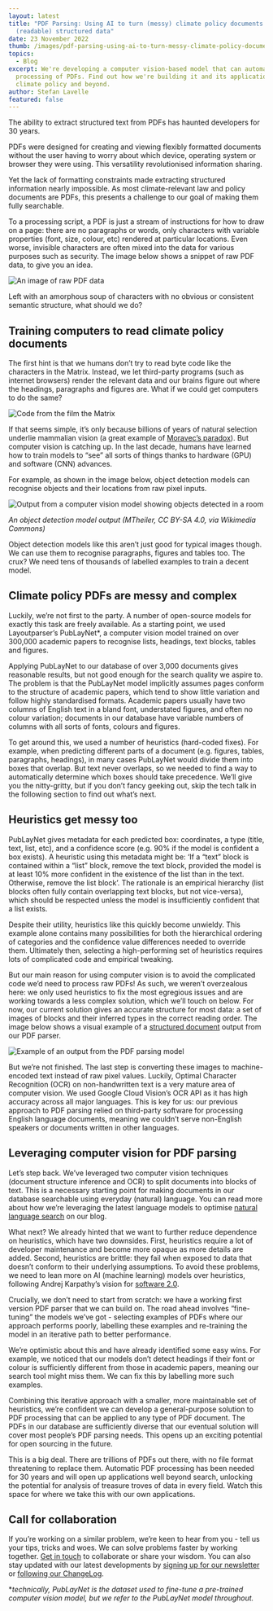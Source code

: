 ```yaml
---
layout: latest
title: "PDF Parsing: Using AI to turn (messy) climate policy documents into
  (readable) structured data"
date: 23 November 2022
thumb: /images/pdf-parsing-using-ai-to-turn-messy-climate-policy-documents-into-readable-structured-data/example-of-an-output-from-the-pdf-parsing-model.png
topics:
  - Blog
excerpt: We're developing a computer vision-based model that can automate the
  processing of PDFs. Find out how we're building it and its applications across
  climate policy and beyond.
author: Stefan Lavelle
featured: false
---
```

The ability to extract structured text from PDFs has haunted developers for 30 years. 

PDFs were designed for creating and viewing flexibly formatted documents without the user having to worry about which device, operating system or browser they were using. This versatility revolutionised information sharing.

Yet the lack of formatting constraints made extracting structured information nearly impossible. As most climate-relevant law and policy documents are PDFs, this presents a challenge to our goal of making them fully searchable.

To a processing script, a PDF is just a stream of instructions for how to draw on a page: there are no paragraphs or words, only characters with variable properties (font, size, colour, etc) rendered at particular locations. Even worse, invisible characters are often mixed into the data for various purposes such as security. The image below shows a snippet of raw PDF data, to give you an idea.

![An image of raw PDF data](/images/pdf-parsing-using-ai-to-turn-messy-climate-policy-documents-into-readable-structured-data/pdf-code.png "An image showing raw PDF data (credit: Stefan Lavelle/Climate Policy Radar).")

Left with an amorphous soup of characters with no obvious or consistent semantic structure, what should we do?

## Training computers to read climate policy documents

The first hint is that we humans don’t try to read byte code like the characters in the Matrix. Instead, we let third-party programs (such as internet browsers) render the relevant data and our brains figure out where the headings, paragraphs and figures are. What if we could get computers to do the same?

![Code from the film the Matrix](/images/pdf-parsing-using-ai-to-turn-messy-climate-policy-documents-into-readable-structured-data/image-from-rawpixel-id-5901986-original.jpg " Matrix code (rawpixel)")

If that seems simple, it’s only because billions of years of natural selection underlie mammalian vision (a great example of [Moravec’s paradox](<https://en.wikipedia.org/wiki/Moravec%27s_paradox#:~:text=Moravec's%20paradox%20is%20the%20observation,skills%20require%20enormous%20computational%20resources.)>)). But computer vision is catching up. In the last decade, humans have learned how to train models to “see” all sorts of things thanks to hardware (GPU) and software (CNN) advances.

For example, as shown in the image below, object detection models can recognise objects and their locations from raw pixel inputs.

![Output from a computer vision model showing objects detected in a room](/images/pdf-parsing-using-ai-to-turn-messy-climate-policy-documents-into-readable-structured-data/object-recognition.jpg "An object detection model output (MTheiler, CC BY-SA 4.0, via Wikimedia Commons)")

*An object detection model output (MTheiler, CC BY-SA 4.0, via Wikimedia Commons)*

Object detection models like this aren’t just good for typical images though. We can use them to recognise paragraphs, figures and tables too. The crux? We need tens of thousands of labelled examples to train a decent model.

## Climate policy PDFs are messy and complex

Luckily, we’re not first to the party. A number of open-source models for exactly this task are freely available. As a starting point, we used Layoutparser’s PubLayNet*, a computer vision model trained on over 300,000 academic papers to recognise lists, headings, text blocks, tables and figures.

Applying PubLayNet to our database of over 3,000 documents gives reasonable results, but not good enough for the search quality we aspire to. The problem is that the PubLayNet model implicitly assumes pages conform to the structure of academic papers, which tend to show little variation and follow highly standardised formats. Academic papers usually have two columns of English text in a bland font, understated figures, and often no colour variation; documents in our database have variable numbers of columns with all sorts of fonts, colours and figures.

To get around this, we used a number of heuristics (hard-coded fixes). For example, when predicting different parts of a document (e.g. figures, tables, paragraphs, headings), in many cases PubLayNet would divide them into boxes that overlap. But text never overlaps, so we needed to find a way to automatically determine which boxes should take precedence. We’ll give you the nitty-gritty, but if you don’t fancy geeking out, skip the tech talk in the following section to find out what’s next.

## Heuristics get messy too

PubLayNet gives metadata for each predicted box: coordinates, a type (title, text, list, etc), and a confidence score (e.g. 90% if the model is confident a box exists). A heuristic using this metadata might be: ‘If a “text” block is contained within a “list” block, remove the text block, provided the model is at least 10% more confident in the existence of the list than in the text. Otherwise, remove the list block’. The rationale is an empirical hierarchy (list blocks often fully contain overlapping text blocks, but not vice-versa), which should be respected unless the model is insufficiently confident that a list exists. 

Despite their utility, heuristics like this quickly become unwieldy. This example alone contains many possibilities for both the hierarchical ordering of categories and the confidence value differences needed to override them. Ultimately then, selecting a high-performing set of heuristics requires lots of complicated code and empirical tweaking.

But our main reason for using computer vision is to avoid the complicated code we’d need to process raw PDFs! As such, we weren’t overzealous here: we only used heuristics to fix the most egregious issues and are working towards a less complex solution, which we’ll touch on below. For now, our current solution gives an accurate structure for most data: a set of images of blocks and their inferred types in the correct reading order. The image below shows a visual example of a [structured document](https://cdn.climatepolicyradar.org/AFG/2014/AFG-2014-12-25-National+Biodiversity+Strategy+and+Action+Plan_cbd27ba450da99a648a47db4f3c4e370.pdf) output from our PDF parser. 

![Example of an output from the PDF parsing model](/images/pdf-parsing-using-ai-to-turn-messy-climate-policy-documents-into-readable-structured-data/example-of-an-output-from-the-pdf-parsing-model.png "A structured document output from our PDF parser. ")

But we’re not finished. The last step is converting these images to machine-encoded text instead of raw pixel values. Luckily, Optimal Character Recognition (OCR) on non-handwritten text is a very mature area of computer vision. We used Google Cloud Vision’s OCR API as it has high accuracy across all major languages. This is key for us: our previous approach to PDF parsing relied on third-party software for processing English language documents, meaning we couldn’t serve non-English speakers or documents written in other languages.

## Leveraging computer vision for PDF parsing

Let’s step back. We’ve leveraged two computer vision techniques (document structure inference and OCR) to split documents into blocks of text. This is a necessary starting point for making documents in our database searchable using everyday (natural) language. You can read more about how we’re leveraging the latest language models to optimise [natural language search](https://climatepolicyradar.org/latest/building-natural-language-search-for-climate-change-laws-and-policies) on our blog. 

What next? We already hinted that we want to further reduce dependence on heuristics, which have two downsides. First, heuristics require a lot of developer maintenance and become more opaque as more details are added. Second, heuristics are brittle: they fail when exposed to data that doesn’t conform to their underlying assumptions. To avoid these problems, we need to lean more on AI (machine learning) models over heuristics, following Andrej Karpathy’s vision for [software 2.0](https://www.youtube.com/watch?v=y57wwucbXR8&ab_channel=Databricks).

Crucially, we don’t need to start from scratch: we have a working first version PDF parser that we can build on. The road ahead involves “fine-tuning” the models we’ve got - selecting examples of PDFs where our approach performs poorly, labelling these examples and re-training the model in an iterative path to better performance.

We’re optimistic about this and have already identified some easy wins. For example, we noticed that our models don’t detect headings if their font or colour is sufficiently different from those in academic papers, meaning our search tool might miss them. We can fix this by labelling more such examples.

Combining this iterative approach with a smaller, more maintainable set of heuristics, we’re confident we can develop a general-purpose solution to PDF processing that can be applied to any type of PDF document. The PDFs in our database are sufficiently diverse that our eventual solution will cover most people’s PDF parsing needs. This opens up an exciting potential for open sourcing in the future.

This is a big deal. There are trillions of PDFs out there, with no file format threatening to replace them. Automatic PDF processing has been needed for 30 years and will open up applications well beyond search, unlocking the potential for analysis of treasure troves of data in every field. Watch this space for where we take this with our own applications.

## Call for collaboration

If you’re working on a similar problem, we’re keen to hear from you - tell us your tips, tricks and woes. We can solve problems faster by working together. [Get in touch](https://climatepolicyradar.org/contact) to collaborate or share your wisdom. You can also stay updated with our latest developments by [signing up for our newsletter](https://3566c5a7.sibforms.com/serve/MUIEAPkXK4liqQjleE87527EfcD9gDzY26dQhnJOxNeXZK_TvEAjl_Qu7rrkysJS2ODrj1LioiH24HTGbul2vS1sAxYCPHtu7PgnhZrAE9yCfaFrJ7vzmvBc3u87cs_pkC_99nQ2AqBONHtLwErrV7mcVga2qNlO1xetSeqVVWYsrVPRjg6Rc978eQEMasGQc4PFgIfMFza8TJEv) or [following our ChangeLog](https://climatepolicyradar.notion.site/Climate-Policy-Radar-s-Public-Changelog-1f028d2141e946adaebb8a420f50029c).

\**technically, PubLayNet is the dataset used to fine-tune a pre-trained computer vision model, but we refer to the PubLayNet model throughout.*